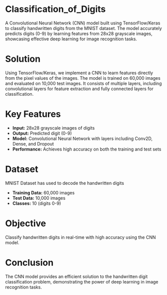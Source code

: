 # Classification_of_Digits
A Convolutional Neural Network (CNN) model built using TensorFlow/Keras to classify handwritten digits from the MNIST dataset. The model accurately predicts digits (0-9) by learning features from 28x28 grayscale images, showcasing effective deep learning for image recognition tasks.

# Solution
Using TensorFlow/Keras, we implement a CNN to learn features directly from the pixel values of the images. The model is trained on 60,000 images and evaluated on 10,000 test images. It consists of multiple layers, including convolutional layers for feature extraction and fully connected layers for classification.

# Key Features

- **Input:** 28x28 grayscale images of digits
- **Output:** Predicted digit (0-9)
- **Model:** Convolutional Neural Network with layers including Conv2D, Dense, and Dropout
- **Performance:** Achieves high accuracy on both the training and test sets

# Dataset

MNIST Dataset has used to decode the handwritten digits
- **Training Data:** 60,000 images
- **Test Data:** 10,000 images
- **Classes:** 10 (digits 0-9)

# Objective
Classify handwritten digits in real-time with high accuracy using the CNN model.

# Conclusion
The CNN model provides an efficient solution to the handwritten digit classification problem, demonstrating the power of deep learning in image recognition tasks.
